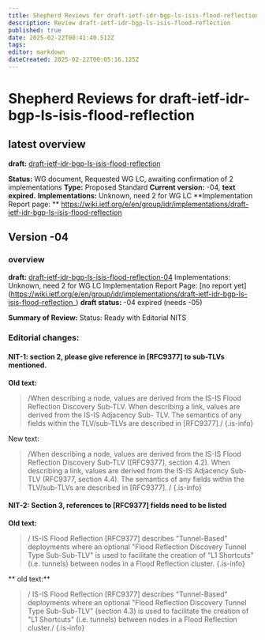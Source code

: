 ```yaml
---
title: Shepherd Reviews for draft-ietf-idr-bgp-ls-isis-flood-reflection
description: Review draft-ietf-idr-bgp-ls-isis-flood-reflection
published: true
date: 2025-02-22T00:41:40.512Z
tags: 
editor: markdown
dateCreated: 2025-02-22T00:05:16.125Z
---
```


# Shepherd Reviews for draft-ietf-idr-bgp-ls-isis-flood-reflection

## latest overview 
**draft:** [draft-ietf-idr-bgp-ls-isis-flood-reflection](draft-ietf-idr-bgp-ls-isis-flood-reflection)

**Status:** WG document, Requested WG LC, awaiting confirmation of 2 implementations 
**Type:** Proposed Standard
**Current version:** -04, **text expired.** 
**Implementations:** Unknown, need 2 for WG LC
**Implementation Report page: **
https://wiki.ietf.org/e/en/group/idr/implementations/draft-ietf-idr-bgp-ls-isis-flood-reflection

## Version -04 

### overview 
**draft:** [draft-ietf-idr-bgp-ls-isis-flood-reflection-04](/group/idr/Shepherd-SR-BGP-LS/BGP-LS/draft-ietf-idr-bgp-ls-isis-flood-reflection-04)
Implementations: Unknown, need 2 for WG LC
Implementation Report Page: [no report yet] (https://wiki.ietf.org/e/en/group/idr/implementations/draft-ietf-idr-bgp-ls-isis-flood-reflection_) 
**draft status:** -04 expired (needs -05) 

**Summary of Review:** 
Status: Ready with Editorial NITS 

### Editorial changes: 
#### NIT-1: section 2, please give reference in [RFC9377] to sub-TLVs mentioned. 

**Old text:**
>    /When describing a node, values
>    are derived from the IS-IS Flood Reflection Discovery Sub-TLV.  When
>    describing a link, values are derived from the IS-IS Adjacency Sub-
>    TLV.  The semantics of any fields within the TLV/sub-TLVs are
>    described in [RFC9377]./ 
{.is-info}


New text:
>    /When describing a node, values
>    are derived from the IS-IS Flood Reflection Discovery Sub-TLV 
>    ([RFC9377], section 4.2).  When describing a link, values are 
>    derived from the IS-IS Adjacency Sub-TLV (RFC9377, section 4.4).
>    The semantics of any fields within the TLV/sub-TLVs are
>    described in [RFC9377]. / 
{.is-info}

   
   
#### NIT-2: Section 3, references to [RFC9377] fields need to be listed

**Old text:**
>    / IS-IS Flood Reflection
>    [RFC9377] describes "Tunnel-Based" deployments where an optional
>    "Flood Reflection Discovery Tunnel Type Sub-Sub-TLV" is used to
>    facilitate the creation of "L1 Shortcuts" (i.e. tunnels) between
>    nodes in a Flood Reflection cluster.
{.is-info}


** old text:**
>    / IS-IS Flood Reflection
>    [RFC9377] describes "Tunnel-Based" deployments where an optional
>    "Flood Reflection Discovery Tunnel Type Sub-Sub-TLV" (section 4.3) 
>    is used to facilitate the creation of "L1 Shortcuts" (i.e. tunnels) between
>    nodes in a Flood Reflection cluster./
{.is-info}

   
 